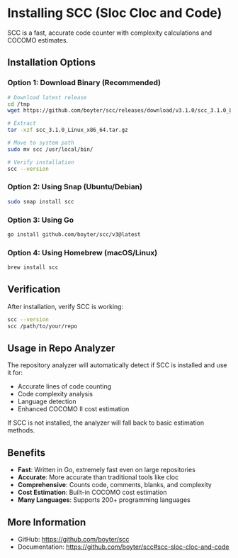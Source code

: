 # Installing SCC (Sloc Cloc and Code)

SCC is a fast, accurate code counter with complexity calculations and COCOMO estimates.

## Installation Options

### Option 1: Download Binary (Recommended)

```bash
# Download latest release
cd /tmp
wget https://github.com/boyter/scc/releases/download/v3.1.0/scc_3.1.0_Linux_x86_64.tar.gz

# Extract
tar -xzf scc_3.1.0_Linux_x86_64.tar.gz

# Move to system path
sudo mv scc /usr/local/bin/

# Verify installation
scc --version
```

### Option 2: Using Snap (Ubuntu/Debian)

```bash
sudo snap install scc
```

### Option 3: Using Go

```bash
go install github.com/boyter/scc/v3@latest
```

### Option 4: Using Homebrew (macOS/Linux)

```bash
brew install scc
```

## Verification

After installation, verify SCC is working:

```bash
scc --version
scc /path/to/your/repo
```

## Usage in Repo Analyzer

The repository analyzer will automatically detect if SCC is installed and use it for:

- Accurate lines of code counting
- Code complexity analysis
- Language detection
- Enhanced COCOMO II cost estimation

If SCC is not installed, the analyzer will fall back to basic estimation methods.

## Benefits

- **Fast**: Written in Go, extremely fast even on large repositories
- **Accurate**: More accurate than traditional tools like cloc
- **Comprehensive**: Counts code, comments, blanks, and complexity
- **Cost Estimation**: Built-in COCOMO cost estimation
- **Many Languages**: Supports 200+ programming languages

## More Information

- GitHub: https://github.com/boyter/scc
- Documentation: https://github.com/boyter/scc#scc-sloc-cloc-and-code
